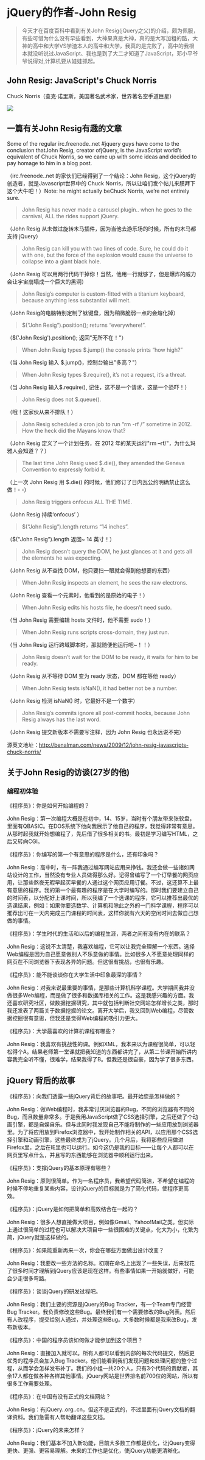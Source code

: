 # jQuery的作者-John Resig

> 今天才在百度百科中看到有关John Resig(jQuery之父)的介绍，颇为佩服，有些可惜为什么没有早些看到，大神果真是大神，真的是大写加粗的酷，大神的高中和大学VS学渣本人的高中和大学，我真的是完败了，高中的我根本就没听说过JavaScript、我也是到了大二才知道了JavaScript，邓小平爷爷说得对,计算机要从娃娃抓起。

## John Resig: JavaScript's Chuck Norris

Chuck Norris（查克·诺里斯，美国著名武术家，世界著名空手道巨星）

![ ](http://images.cnblogs.com/cnblogs_com/cliy-10/1232446/o_16.png)

## 一篇有关John Resig有趣的文章

Some of the regular irc.freenode..net #jquery guys have come to the conclusion thatJohn Resig, creator ofjQuery, is the JavaScript world’s equivalent of Chuck Norris, so we came up with some ideas and decided to pay homage to him in a blog post.

（irc.freenode..net 的家伙们已经得到了一个结论：John Resig，这个jQuery的创造者，就是Javascript世界中的 Chuck Norris，所以让咱们发个帖儿来膜拜下这个大牛吧！）Note: he might actually beChuck Norris, we’re not entirely sure.

>John Resig has never made a carousel plugin.. when he goes to the carnival, ALL the rides support jQuery.

（John Resig 从未做过旋转木马插件，因为当他去游乐场的时候，所有的木马都支持 jQuery）

>John Resig can kill you with two lines of code. Sure, he could do it with one, but the force of the explosion would cause the universe to collapse into a giant black hole.

（John Resig 可以用两行代码干掉你！当然，他用一行就够了，但是爆炸的威力会让宇宙崩塌成一个巨大的黑洞）

>John Resig’s computer is custom-fitted with a titanium keyboard, because anything less substantial will melt.

（John Resig的电脑特别定制了钛键盘，因为稍微脆弱一点的会熔化掉）

>$(“John Resig”).position(); returns “everywhere!”.

（$('John Resig').position(); 返回"无所不在！"）

>When John Resig types $.jump() the console prints “how high?”

（当 John Resig 输入 $.jump()，控制台输出"多高？"）

>When John Resig types $.require(), it’s not a request, it’s a threat.

（当 John Resig 输入$.require(), 记住，这不是一个请求，这是一个恐吓！）

>John Resig does not $.queue().

（哦！这家伙从来不排队！）

>John Resig scheduled a cron job to run “rm -rf /” sometime in 2012. How the heck did the Mayans know that?

（John Resig 定义了一个计划任务，在 2012 年的某天运行"rm –rf/"，为什么玛雅人会知道？？）

>The last time John Resig used $.die(), they amended the Geneva Convention to expressly forbid it.

（上一次 John Resig 用 $.die() 的时候，他们修订了日内瓦公约明确禁止这么做！- -）

>John Resig triggers onfocus ALL THE TIME.

（John Resig 持续‘onfocus’ ）

>$(“John Resig”).length returns “14 inches”.

（$(“John Resig”).length 返回~ 14 英寸！）

>John Resig doesn’t query the DOM, he just glances at it and gets all the elements he was expecting.

（John Resig 从不查找 DOM，他只要扫一眼就会得到他想要的东西）

>When John Resig inspects an element, he sees the raw electrons.

（John Resig 查看一个元素时，他看到的是原始的电子！）

>When John Resig edits his hosts file, he doesn’t need sudo.

（当 John Resig 需要编辑 hosts 文件时，他不需要 sudo！）

>When John Resig runs scripts cross-domain, they just run.

（当 John Resig 运行跨域脚本时，那就随便他运行吧~！！）

>John Resig doesn’t wait for the DOM to be ready, it waits for him to be ready.

（John Resig 从不等待 DOM 变为 ready 状态，DOM 都在等他 ready）

>When John Resig tests isNaN(), it had better not be a number.

（John Resig 检测 isNaN() 时，它最好不是一个数字）

>John Resig’s commits ignore all post-commit hooks, because John Resig always has the last word.

（John Resig 提交新版本不需要写注释，因为 John Resig 也永远说不完）

源英文地址：http://benalman.com/news/2009/12/john-resig-javascripts-chuck-norris/


## 关于John Resig的访谈(27岁的他)

### 编程初体验

《程序员》：你是如何开始编程的？

John Resig：第一次编程大概是在初中，14、15岁，当时有个朋友带来张软盘，里面有QBASIC。在DOS系统下他向我展示了他自己的程序，我觉得非常有意思。从那时起我就开始想编程了，先后借了很多相关的书。最初是学习编写HTML，之后又转向CGI。

《程序员》：你编写的第一个有意思的程序是什么，还有印象吗？

John Resig：高中时，有一阵我通过编写网站应用来挣钱。我还会做一些诸如网站设计的工作，当然没有专业人员做得那么好。记得曾编写了一个订早餐的网页应用，让那些熬夜无暇早起买早餐的人通过这个网页应用订餐。不过，这还算不上最有意思的程序。我的第一个最有趣的程序是在大学时编写的。那时我们要建立自己的时间表，以分配好上课时间，所以我编了一个选课的程序，它可以推荐出最优的选课结果，例如：如果你要选数学、计算机和除此之外的一门科学课程，程序可以推荐出可在一天内完成三门课程的时间表，这样你就有六天的空闲时间去做自己想做的事情。


《程序员》：学生时代的生活和以后的编程生涯，两者之间有没有内在的联系？

John Resig：这说不太清楚，我喜欢编程，它可以让我完全理解一个东西。选择Web编程是因为自己愿意做别人不乐意做的事情。比如很多人不愿意处理同样的网页在不同浏览器下表现各异的问题。但这很有挑战，也很有乐趣。

《程序员》：能不能谈谈你在大学生活中印象最深的事情？

John Resig：对我来说最重要的事情，是那些计算机科学课程。大学期间我并没做很多Web编程，而是做了很多和数据库相关的工作。这是我感兴趣的方面。我还喜欢研究社区，做数据挖掘研究，其中就包括判断社交网站怎样增长之类，那时我还发表了两篇关于数据挖掘的论文。离开大学后，我又回到Web编程，尽管数据挖掘很有意思，但我还是觉得Web编程的吸引力更大。


《程序员》：大学最喜欢的计算机课程有哪些？


John Resig：我喜欢有挑战性的课。例如XML，我本来以为课程很简单，可以轻松得个A。结果老师第一堂课就把我知道的东西都讲完了，从第二节课开始所讲内容我完全听不懂，很难学，结果我得了B。但我还是很自豪，因为学了很多东西。

## jQuery 背后的故事

《程序员》：向我们透露一些jQuery背后的故事吧。最开始您是怎样做的？

John Resig：做Web编程时，我非常讨厌浏览器的Bug，不同的浏览器有不同的Bug，而且数量非常多。于是我用JavaScript做了CSS选择引擎，之后还做了个动画引擎，都是自娱自乐。但与此同时我发现自己不能将制作的一些应用放到浏览器里。为了将应用放到Firefox浏览器中，我开始制作相关的API，以应用那个CSS选择引擎和动画引擎，这些最终成为了jQuery。几个月后，我将那些应用做进Firefox里，之后在IE里也可以运行。如今这仍是我的目标——让每个人都可以在网页里写点什么，并且写的东西能够在浏览器中顺利运行出来。


《程序员》：支撑jQuery的基本原理有哪些？

John Resig：原则很简单。作为一名程序员，我希望代码简洁，不希望在编程的时候不停地重复某些内容，设计jQuery的目标就是为了简化代码，使程序更高效。

《程序员》：jQuery是如何把简单和高效结合在一起的？

John Resig：很多人想直接做大项目，例如像Gmail、Yahoo!Mail之类。但实际上通过很简单的过程也可以解决大项目中一些很困难的关键点，化大为小，化繁为简，jQuery就是这样做的。

《程序员》：如果能重新再来一次，你会在哪些方面做出设计改变？

John Resig：我要改一些方法的名称。初期在命名上出现了一些失误，后来我花了很多时间才理解到jQuery应该是现在这样。有些事情如果一开始就做好，可能会少走很多弯路。

《程序员》：谈谈jQuery的研发过程吧。

John Resig：我们主要的资源是jQuery的Bug Tracker，有一个Team专门经营Bug Tracker。我负责修改这些Bug。最终我们有一个需要修改的Bug列表。然后有人改程序，提交给别人通过，并处理这些Bug。大多数时候都是我来改Bug，发布新版本。

《程序员》：中国的程序员该如何做才能参加到这个项目？

John Resig：直接加入就可以。所有人都可以看到内部的每次代码提交，然后更优秀的程序员会加入Bug Tracker。他们能看到我们发现问题和处理问题的整个过程，从而学会怎样发布补丁。我们的小组一共20个人，只有3个代码的贡献者，其余17人都在做各种各样其他事情。jQuery网站是世界排名前700位的网站，所以有很多工作需要处理。

《程序员》：在中国有没有正式的文档网站？

John Resig：有jQuery..org..cn，但这不是正式的，不过里面有jQuery文档的翻译资料。我们急需有人帮助翻译这些文档。

《程序员》：jQuery的未来怎样？

John Resig：我们基本不加入新功能，目前大多数工作都是优化，让jQuery变得更快、更强、更容易理解。未来的工作也是优化，使jQuery功能更清晰化。
